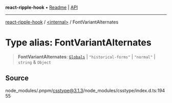 **react-ripple-hook** • [Readme](../../README.md) \| [API](../../globals.md)

---

[react-ripple-hook](../../README.md) / [\<internal\>](../README.md) / FontVariantAlternates

# Type alias: FontVariantAlternates

> **FontVariantAlternates**: [`Globals`](Globals.md) \| `"historical-forms"` \| `"normal"` \| `string` & `Object`

## Source

node_modules/.pnpm/csstype@3.1.3/node_modules/csstype/index.d.ts:19455
